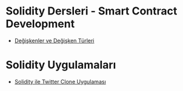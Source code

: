 # Solidity Dersleri - Smart Contract Development

- [Değişkenler ve Değişken Türleri](https://github.com/erelcolak/projects/solidity-tutorials/tree/main/tutorials/01-variables/)

# Solidity Uygulamaları

- [Solidity ile Twitter Clone Uygulaması](https://github.com/erelcolak/projects/solidity-tutorials/tree/main/projects/solidity-twitter-clone)
